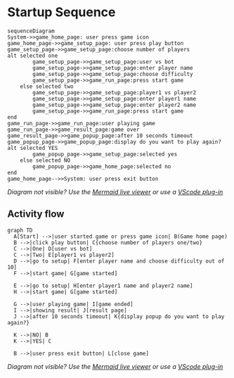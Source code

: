 # Startup Sequence

```mermaid
sequenceDiagram
System->>game_home_page: user press game icon
game_home_page->>game_setup_page: user press play button
game_setup_page->>game_setup_page:choose number of players
alt selected one
        game_setup_page->>game_setup_page:user vs bot
        game_setup_page->>game_setup_page:enter player name
        game_setup_page->>game_setup_page:choose difficulty
        game_setup_page->>game_run_page:press start game
    else selected two
        game_setup_page->>game_setup_page:player1 vs player2
        game_setup_page->>game_setup_page:enter player1 name
        game_setup_page->>game_setup_page:enter player2 name
        game_setup_page->>game_run_page:press start game
end
game_run_page->>game_run_page:user playing game
game_run_page->>game_result_page:game over
game_result_page->>game_popup_page:after 10 seconds timeout
game_popup_page->>game_popup_page:display do you want to play again?
alt selected YES
        game_popup_page->>game_setup_page:selected yes
    else selected NO
        game_popup_page->>game_home_page:selected no
end
game_home_page-->>System: user press exit button
```

_Diagram not visible? Use the
[Mermaid live viewer](https://mermaid-js.github.io/mermaid-live-editor)
or use a [VScode plug-in](https://marketplace.visualstudio.com/items?itemName=bierner.markdown-mermaid)_

## Activity flow

```mermaid
graph TD
  A[Start] -->|user started game or press game icon| B(Game home page)
  B -->|click play button| C{choose number of players one/two}
  C -->|One| D[user vs bot]
  C -->|Two| E[player1 vs player2]
  D -->|go to setup| F[enter player name and choose difficulty out of 10]
  F -->|start game| G[game started]

  E -->|go to setup| H[enter player1 name and player2 name]
  H -->|start game| G[game started]
  
  G -->|user playing game| I[game ended]
  I -->|showing result| J[result page]
  J -->|after 10 seconds timeout| K{display popup do you want to play again?}

  K -->|NO| B
  K -->|YES| C

  B -->|user press exit button| L[close game]
```

_Diagram not visible? Use the
[Mermaid live viewer](https://mermaid-js.github.io/mermaid-live-editor)
or use a [VScode plug-in](https://marketplace.visualstudio.com/items?itemName=bierner.markdown-mermaid)_
